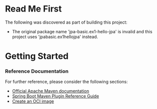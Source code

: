 # Read Me First
The following was discovered as part of building this project:

* The original package name 'jpa-basic.ex1-hello-jpa' is invalid and this project uses 'jpabasic.ex1hellojpa' instead.

# Getting Started

### Reference Documentation
For further reference, please consider the following sections:

* [Official Apache Maven documentation](https://maven.apache.org/guides/index.html)
* [Spring Boot Maven Plugin Reference Guide](https://docs.spring.io/spring-boot/docs/2.7.8/maven-plugin/reference/html/)
* [Create an OCI image](https://docs.spring.io/spring-boot/docs/2.7.8/maven-plugin/reference/html/#build-image)

